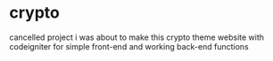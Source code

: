 # crypto
cancelled project
i was about to make this crypto theme website with codeigniter for simple front-end and working back-end functions
